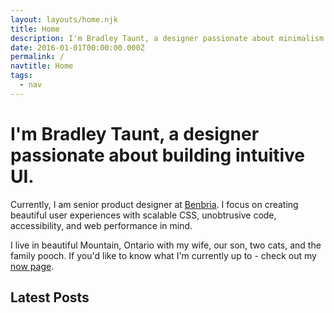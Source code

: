 ```yaml
---
layout: layouts/home.njk
title: Home
description: I'm Bradley Taunt, a designer passionate about minimalism and web performance.
date: 2016-01-01T00:00:00.000Z
permalink: /
navtitle: Home
tags:
  - nav
---
```

# I'm Bradley Taunt, a designer passionate about building intuitive UI.

Currently, I am senior product designer at <a href="http://benbria.com">Benbria</a>. I focus on creating beautiful user experiences with scalable CSS, unobtrusive code, accessibility, and web performance in mind.

I live in beautiful Mountain, Ontario with my wife, our son, two cats, and the family pooch. If you'd like to know what I'm currently up to - check out my <a href="/now">now page</a>.

## Latest Posts

